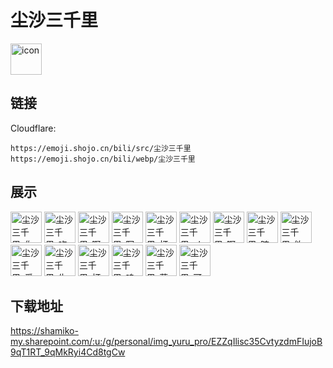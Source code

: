 # 尘沙三千里
<img src="https://emoji.shojo.cn/bili/src/尘沙三千里/icon.png" width="50" height="50" alt="icon">

## 链接
Cloudflare:
```
https://emoji.shojo.cn/bili/src/尘沙三千里
https://emoji.shojo.cn/bili/webp/尘沙三千里
```
## 展示
<img src="https://emoji.shojo.cn/bili/src/尘沙三千里/尘沙三千里-你急了.png" width="50" height="50" alt="尘沙三千里-你急了">
<img src="https://emoji.shojo.cn/bili/src/尘沙三千里/尘沙三千里-吃瓜.png" width="50" height="50" alt="尘沙三千里-吃瓜">
<img src="https://emoji.shojo.cn/bili/src/尘沙三千里/尘沙三千里-啊对对对.png" width="50" height="50" alt="尘沙三千里-啊对对对">
<img src="https://emoji.shojo.cn/bili/src/尘沙三千里/尘沙三千里-写小作文.png" width="50" height="50" alt="尘沙三千里-写小作文">
<img src="https://emoji.shojo.cn/bili/src/尘沙三千里/尘沙三千里-打咩.png" width="50" height="50" alt="尘沙三千里-打咩">
<img src="https://emoji.shojo.cn/bili/src/尘沙三千里/尘沙三千里-ok啦.png" width="50" height="50" alt="尘沙三千里-ok啦">
<img src="https://emoji.shojo.cn/bili/src/尘沙三千里/尘沙三千里-啊这.png" width="50" height="50" alt="尘沙三千里-啊这">
<img src="https://emoji.shojo.cn/bili/src/尘沙三千里/尘沙三千里-暗中观察.png" width="50" height="50" alt="尘沙三千里-暗中观察">
<img src="https://emoji.shojo.cn/bili/src/尘沙三千里/尘沙三千里-欸嘿.png" width="50" height="50" alt="尘沙三千里-欸嘿">
<img src="https://emoji.shojo.cn/bili/src/尘沙三千里/尘沙三千里-爱了捏.png" width="50" height="50" alt="尘沙三千里-爱了捏">
<img src="https://emoji.shojo.cn/bili/src/尘沙三千里/尘沙三千里-生气.png" width="50" height="50" alt="尘沙三千里-生气">
<img src="https://emoji.shojo.cn/bili/src/尘沙三千里/尘沙三千里-打call.png" width="50" height="50" alt="尘沙三千里-打call">
<img src="https://emoji.shojo.cn/bili/src/尘沙三千里/尘沙三千里-呜呜呜.png" width="50" height="50" alt="尘沙三千里-呜呜呜">
<img src="https://emoji.shojo.cn/bili/src/尘沙三千里/尘沙三千里-慕了慕了.png" width="50" height="50" alt="尘沙三千里-慕了慕了">
<img src="https://emoji.shojo.cn/bili/src/尘沙三千里/尘沙三千里-可怜巴巴.png" width="50" height="50" alt="尘沙三千里-可怜巴巴">

## 下载地址

https://shamiko-my.sharepoint.com/:u:/g/personal/img_yuru_pro/EZZqIlisc35CvtyzdmFIujoB9qT1RT_9qMkRyi4Cd8tgCw